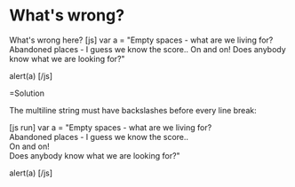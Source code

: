 
# What's wrong? 

What's wrong here?
[js]
var a = "Empty spaces - what are we living for?
  Abandoned places - I guess we know the score..
  On and on!
  Does anybody know what we are looking for?"

alert(a)
[/js]


=Solution

The multiline string must have backslashes before every line break:

[js run]
var a = "Empty spaces - what are we living for? \
  Abandoned places - I guess we know the score.. \
  On and on! \
  Does anybody know what we are looking for?"

alert(a)
[/js]


